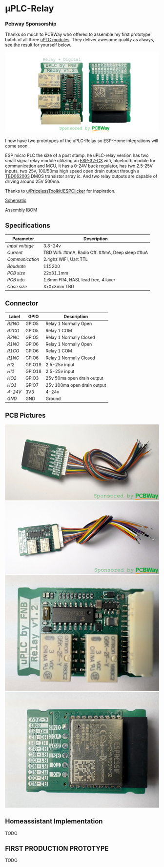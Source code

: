﻿# μPLC-Relay
### Pcbway Sponsorship

Thanks so much to PCBWay who offered to assemble my first prototype batch of all three [uPLC modules](https://github.com/fredriknk/uPLC-stack). They deliver awesome quality as always, see the result for yourself below.

![Front](./PICTURES/uplc_relay.png)

 I now have two prototypes of the uPLC-Relay so ESP-Home integrations will come soon.

ESP micro PLC the size of a post stamp. he uPLC-relay version  has two small signal relay module utilizing an [ESP-32-C3](./DOCUMENTATION/esp-12f_product_specification_en.pdf) wifi, bluetooth module for communication and MCU, it has a 0-24V buck regulator, has two 2.5-25V inputs, two 25v, 100/50ma high speed open drain output through a [TBD062003](./DOCUMENTATION/2304140030_TOSHIBA-TBD62003AFWG_C114084.pdf) DMOS transistor array ic. And two relay outputs are capable of driving around 25V 500ma. 

Thanks to [u/PricelessToolkit/ESPClicker](https://github.com/PricelessToolkit/ESPClicker) for inspiration.

[Schematic](./DOCUMENTATION/_schematic.pdf)


[Assembly IBOM](https://htmlpreview.github.io/?https://raw.githubusercontent.com/fredriknk/uplc/main/DOCUMENTATION/ibom.html)

## Specifications
| **Parameter**   | **Description**                                                     |
|-----------------|---------------------------------------------------------------------|
| _Input voltage_ | 3.8-24v                               |
| _Current_       | TBD Wifi: ##mA, Radio Off: ##mA, Deep sleep ##uA |  
| _Communication_ | 2.4ghz WIFI, Uart TTL                            |
| _Baudrate_      | 115200                                                              |
| _PCB size_      | 22x31.1mm                                                             |
| _PCB info_      | 1.6mm FR4, HASL lead free, 4 layer               |
| _Case size_     | XxXxXmm TBD                                                         |

## Connector

| **Label**   | **GPIO**|**Description**       |
|------------|-----|-------------------------|
|_R2NO_ | GPIO5 | Relay 1 Normally Open |
|_R2CO_ | GPIO5  | Relay 1 COM |
|_R2NC_ | GPIO5 | Relay 1 Normally Closed |
|_R1NO_ | GPIO6 | Relay 1 Normally Open |
|_R1CO_ | GPIO6  | Relay 1 COM |
|_R1NC_ | GPIO6 | Relay 1 Normally Closed |
|_HI2_ | GPIO19 | 2.5-25v input |
|_HI1_ | GPIO18 | 2.5-25v input |
|_HO2_ | GPIO3 | 25v 50ma open drain output |
|_HO1_ | GPIO7 | 25v 100ma open drain output |
|_4-24V_ | 3V3 |4-24v |
|_GND_ | GND |  Ground  |

## PCB Pictures
![Cable1](./PICTURES/u-plc-relay-cable-bottom.JPEG)
![Cable2](./PICTURES/u-plc-relay-cable-top.JPEG)
![Top](./PICTURES/IMG_0642.JPEG)
![Bottom](./PICTURES/IMG_0643.JPEG)


## Homeassistant Implementation
TODO

## FIRST PRODUCTION PROTOTYPE
TODO
